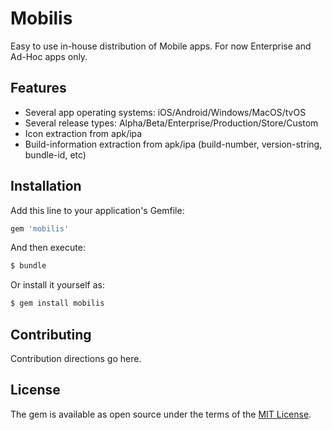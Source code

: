 # Mobilis
Easy to use in-house distribution of Mobile apps. For now Enterprise and Ad-Hoc apps only.

## Features
- Several app operating systems: iOS/Android/Windows/MacOS/tvOS
- Several release types: Alpha/Beta/Enterprise/Production/Store/Custom
- Icon extraction from apk/ipa
- Build-information extraction from apk/ipa (build-number, version-string, bundle-id, etc)

## Installation
Add this line to your application's Gemfile:

```ruby
gem 'mobilis'
```

And then execute:
```bash
$ bundle
```

Or install it yourself as:
```bash
$ gem install mobilis
```

## Contributing
Contribution directions go here.

## License
The gem is available as open source under the terms of the [MIT License](https://opensource.org/licenses/MIT).
